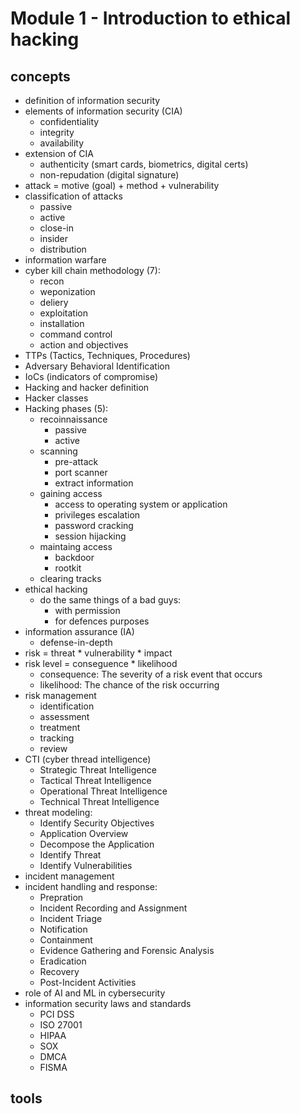 # Module 1 - Introduction to ethical hacking

## concepts
- definition of information security
- elements of information security (CIA)
    - confidentiality
    - integrity
    - availability
- extension of CIA
    - authenticity (smart cards, biometrics, digital certs)
    - non-repudation (digital signature)
- attack = motive (goal) + method + vulnerability
- classification of attacks
    - passive
    - active
    - close-in
    - insider
    - distribution
- information warfare
- cyber kill chain methodology (7):
    - recon
    - weponization
    - deliery
    - exploitation
    - installation
    - command control
    - action and objectives
- TTPs (Tactics, Techniques, Procedures)
- Adversary Behavioral Identification
- IoCs (indicators of compromise)
- Hacking and hacker definition
- Hacker classes
- Hacking phases (5):
    - recoinnaissance
        - passive
        - active
    - scanning
        - pre-attack
        - port scanner
        - extract information
    - gaining access
        - access to operating system or application
        - privileges escalation
        - password cracking
        - session hijacking
    - maintaing access
        - backdoor
        - rootkit
    - clearing tracks
- ethical hacking
    - do the same things of a bad guys:
        - with permission
        - for defences purposes
- information assurance (IA)
    - defense-in-depth
- risk = threat * vulnerability * impact
- risk level = conseguence * likelihood
    - consequence: The severity of a risk event that occurs
    - likelihood: The chance of the risk occurring 
- risk management
    - identification
    - assessment
    - treatment
    - tracking
    - review
- CTI (cyber thread intelligence)
    - Strategic Threat Intelligence
    - Tactical Threat Intelligence 
    - Operational Threat Intelligence
    - Technical Threat Intelligence
- threat modeling:
    - Identify Security Objectives
    - Application Overview 
    - Decompose the Application 
    - Identify Threat
    - Identify Vulnerabilities
- incident management
- incident handling and response:
    - Prepration
    - Incident Recording and Assignment
    - Incident Triage 
    - Notification
    - Containment
    - Evidence Gathering and Forensic Analysis 
    - Eradication
    - Recovery
    - Post-Incident Activities
- role of AI and ML in cybersecurity
- information security laws and standards
    - PCI DSS
    - ISO 27001
    - HIPAA
    - SOX
    - DMCA
    - FISMA
    

## tools